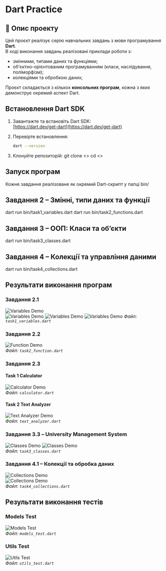 # Dart Practice

## 📌 Опис проекту
Цей проєкт реалізує серію навчальних завдань з мови програмування **Dart**.  
В ході виконання завдань реалізовані приклади роботи з:
- змінними, типами даних та функціями;
- об'єктно-орієнтованим програмуванням (класи, наслідування, поліморфізм);
- колекціями та обробкою даних;

Проєкт складається з кількох **консольних програм**, кожна з яких демонструє окремий аспект Dart.

## Встановлення Dart SDK
1. Завантажте та встановіть Dart SDK:  
   [https://dart.dev/get-dart](https://dart.dev/get-dart)

2. Перевірте встановлення:
   ```bash
   dart --version
3. Клонуйте репозиторій:
   git clone <>
   cd <>
## Запуск програм
Кожне завдання реалізоване як окремий Dart-скрипт у папці bin/
## Завдання 2 – Змінні, типи даних та функції
  dart run bin/task1_variables.dart
  dart run bin/task2_functions.dart
## Завдання 3 – ООП: Класи та об’єкти
  dart run bin/task3_classes.dart
## Завдання 4 – Колекції та управління даними
  dart run bin/task4_collections.dart

## Результати виконання програм
### Завдання 2.1
![Variables Demo](lib/screenshots/task1_variables_part1.png)  
![Variables Demo](screenshots/task1_variables_part2.png)
![Variables Demo](screenshots/task1_variables_part3.png)
![Variables Demo](screenshots/task1_variables_part4.png)
*Файл: `task1_variables.dart`*

### Завдання 2.2
![Function Demo](screenshots/task2_function.png)  
*Файл: `task2_function.dart`*

### Завдання 2.3
#### Task 1 Calculator
![Calculator Demo](screenshots/calculator.png)  
*Файл: `calculator.dart`*

#### Task 2 Text Analyzer
![Text Analyzer Demo](screenshots/text_analyzer.png)  
*Файл: `text_analyzer.dart`*

### Завдання 3.3 – University Management System
![Classes Demo](screenshots/task3_classes_part1.png)
![Classes Demo](screenshots/task3_classes_part2.png)  
*Файл: `task3_classes.dart`*

### Завдання 4.1 – Колекції та обробка даних
![Collections Demo](screenshots/task4_collections_part1.png)  
![Collections Demo](screenshots/task4_collections_part2.png)  
*Файл: `task4_collections.dart`*

## Результати виконання тестів

### Models Test
![Models Test](screenshots/models_test.png)  
*Файл: `models_test.dart`*

### Utils Test
![Utils Test](screenshots/utils_test.png)  
*Файл: `utils_test.dart`*




